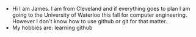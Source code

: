 - Hi I am James. I am from Cleveland and if everything goes to plan I am going to the University of Waterloo this fall for computer engineering. However I don't know how to use github or git for that matter.
- My hobbies are: learning github

<!---
james-j-ding/james-j-ding is a ✨ special ✨ repository because its `README.md` (this file) appears on your GitHub profile.
You can click the Preview link to take a look at your changes.
--->
